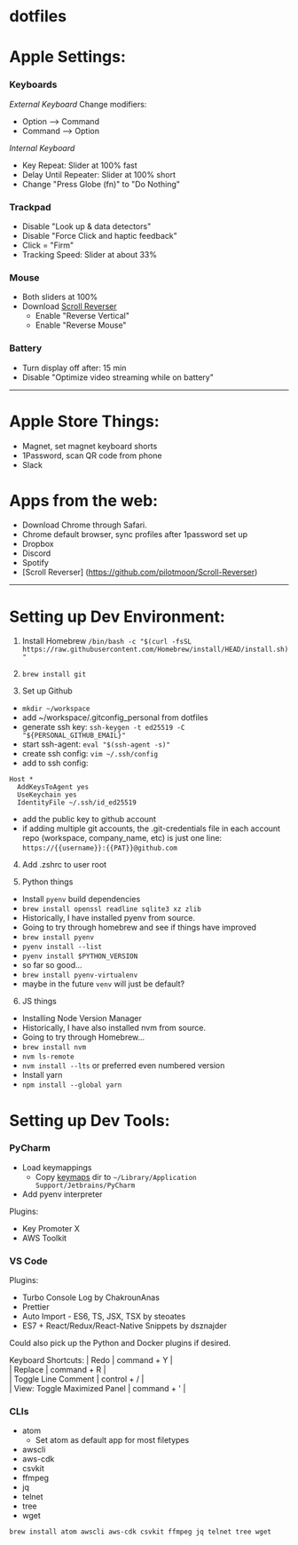 # dotfiles

# Apple Settings:
### Keyboards
*External Keyboard* 
Change modifiers:
- Option --> Command
- Command --> Option

*Internal Keyboard*
- Key Repeat: Slider at 100% fast
- Delay Until Repeater: Slider at 100% short
- Change "Press Globe (fn)" to "Do Nothing"

### Trackpad
- Disable "Look up & data detectors"
- Disable "Force Click and haptic feedback"
- Click = "Firm"
- Tracking Speed: Slider at about 33%

### Mouse
- Both sliders at 100%
- Download [Scroll Reverser](https://github.com/pilotmoon/Scroll-Reverser)
	- Enable "Reverse Vertical"
	- Enable "Reverse Mouse"


### Battery
- Turn display off after: 15 min
- Disable "Optimize video streaming while on battery"

----

# Apple Store Things:
- Magnet, set magnet keyboard shorts
- 1Password, scan QR code from phone
- Slack

# Apps from the web:
- Download Chrome through Safari.
- Chrome default browser, sync profiles after 1password set up
- Dropbox
- Discord
- Spotify
- [Scroll Reverser] (https://github.com/pilotmoon/Scroll-Reverser)
	
----

# Setting up Dev Environment:
1. Install Homebrew
`/bin/bash -c "$(curl -fsSL https://raw.githubusercontent.com/Homebrew/install/HEAD/install.sh)"`

2. `brew install git`

3. Set up Github

- `mkdir ~/workspace`
- add ~/workspace/.gitconfig_personal from dotfiles
- generate ssh key:  `ssh-keygen -t ed25519 -C "${PERSONAL_GITHUB_EMAIL}"`
- start ssh-agent:  `eval "$(ssh-agent -s)"`
- create ssh config: `vim ~/.ssh/config`
- add to ssh config:
```
Host *
  AddKeysToAgent yes
  UseKeychain yes
  IdentityFile ~/.ssh/id_ed25519
```
- add the public key to github account
- if adding multiple git accounts, the .git-credentials file in each account repo (workspace, company_name, etc) is just one line:
`https://{{username}}:{{PAT}}@github.com`

4. Add .zshrc to user root

5. Python things
- Install `pyenv` build dependencies
- `brew install openssl readline sqlite3 xz zlib`
- Historically, I have installed pyenv from source. 
- Going to try through homebrew and see if things have improved
- `brew install pyenv`
- `pyenv install --list`
- `pyenv install $PYTHON_VERSION`
- so far so good...
- `brew install pyenv-virtualenv`
- maybe in the future `venv` will just be default?

6. JS things
- Installing Node Version Manager 
- Historically, I have also installed nvm from source.
- Going to try through Homebrew...
- `brew install nvm`
- `nvm ls-remote`
- `nvm install --lts` or preferred even numbered version
- Install yarn
- `npm install --global yarn`


# Setting up Dev Tools:
### PyCharm
- Load keymappings
  - Copy [keymaps](keymaps) dir to `~/Library/Application Support/Jetbrains/PyCharm`
- Add pyenv interpreter

Plugins:
- Key Promoter X
- AWS Toolkit

### VS Code

Plugins:
- Turbo Console Log by ChakrounAnas
- Prettier
- Auto Import - ES6, TS, JSX, TSX by steoates
- ES7 + React/Redux/React-Native Snippets by dsznajder

Could also pick up the Python and Docker plugins if desired.

Keyboard Shortcuts:
| Redo | command + Y |    
| Replace | command + R |  
| Toggle Line Comment | control + / |  
| View: Toggle Maximized Panel | command + ' |

### CLIs

- atom
  - Set atom as default app for most filetypes
- awscli
- aws-cdk
- csvkit
- ffmpeg
- jq
- telnet
- tree
- wget

`brew install atom awscli aws-cdk csvkit ffmpeg jq telnet tree wget`

